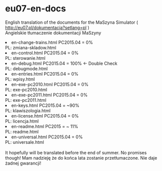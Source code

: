 # eu07-en-docs
English translation of the documents for the MaSzyna Simulator ( http://eu07.pl/dokumentacja?setlang=pl ) <br>
Angielskie tłumaczenie dokumentacji MaSzyny 

<li> en-change-trains.html PC2015.04 = 0%
<br> PL: zmiana-skladow.html 
<br>
<li> en-control.html PC2015.04 = 0%
<br> PL: sterowanie.html 
<br>
<li> en-debug.html PC2015.04 = 100%  <- Double Check
<br> PL: debugmode.html 
<br>
<li> en-entries.html PC2015.04 = 0%
<br> PL: wpisy.html 
<br>
<li> en-exe-pc2010.html PC2015.04 = 0%
<br> PL: exe-pc2010.html 
<br>
<li> en-exe-pc2011.html PC2015.04 = 0%
<br> PL: exe-pc2011.html 
<br>
<li> en-keys.html PC2015.04 = ~90%
<br> PL: klawiszologia.html 
<br>
<li> en-license.html PC2015.04 = 0%
<br> PL: licencja.html 
<br>
<li> en-readme.html PC2015 = ~ 11%
<br> PL: readme.html 
<br>
<li> en-universal.html PC2015.04 = 0%
<br> PL: universale.html 
<br><br>
It hopefully will be translated before the end of summer. No promises though!
Mam nadzieję że do końca lata zostanie przetłumaczone. Nie daje żadnej gwarancji!
